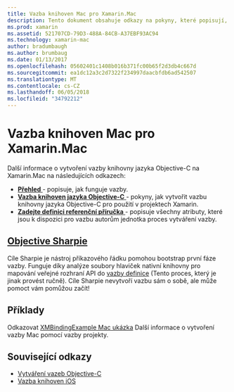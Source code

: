 ```yaml
---
title: Vazba knihoven Mac pro Xamarin.Mac
description: Tento dokument obsahuje odkazy na pokyny, které popisují, jak pro práci s vazbami jazyka Objective-C v Xamarin.Mac aplikaci, včetně Sharpie cíl a ukázkový kód.
ms.prod: xamarin
ms.assetid: 521707CD-79D3-488A-84CB-A37EBF93AC94
ms.technology: xamarin-mac
author: bradumbaugh
ms.author: brumbaug
ms.date: 01/13/2017
ms.openlocfilehash: 05602401c1408b016b371fc00b65f2d3db4c667d
ms.sourcegitcommit: ea1dc12a3c2d7322f234997daacbfdb6ad542507
ms.translationtype: MT
ms.contentlocale: cs-CZ
ms.lasthandoff: 06/05/2018
ms.locfileid: "34792212"
---
```

# <a name="binding-mac-libraries-for-xamarinmac"></a>Vazba knihoven Mac pro Xamarin.Mac

Další informace o vytvoření vazby knihovny jazyka Objective-C na Xamarin.Mac na následujících odkazech:

- [**Přehled** ](~/cross-platform/macios/binding/overview.md) -
  popisuje, jak funguje vazby.
- [**Vazba knihoven jazyka Objective-C** ](~/cross-platform/macios/binding/objective-c-libraries.md) -
  pokyny, jak vytvořit vazbu knihovny jazyka Objective-C pro použití v projektech Xamarin.
- [**Zadejte definici referenční příručka** ](~/cross-platform/macios/binding/binding-types-reference.md) -
  popisuje všechny atributy, které jsou k dispozici pro vazbu autorům jednotka proces vytváření vazby.

## <a name="objective-sharpiecross-platformmaciosbindingobjective-sharpieindexmd"></a>[Objective Sharpie](~/cross-platform/macios/binding/objective-sharpie/index.md)

Cíle Sharpie je nástroj příkazového řádku pomohou bootstrap první fáze vazby.
Funguje díky analýze soubory hlaviček nativní knihovny pro mapování veřejné rozhraní API do [vazby definice](~/cross-platform/macios/binding/binding-types-reference.md) (Tento proces, který je jinak provést ručně). Cíle Sharpie nevytvoří vazbu sám o sobě, ale může pomoct vám pomůžou začít!

## <a name="examples"></a>Příklady

Odkazovat [XMBindingExample Mac ukázka](https://github.com/xamarin/mac-samples/tree/master/XMBindingExample) Další informace o vytvoření vazby Mac pomocí vazby projekty.

## <a name="related-links"></a>Související odkazy

- [Vytváření vazeb Objective-C](~/cross-platform/macios/binding/index.md)
- [Vazba knihoven iOS](~/ios/platform/binding-objective-c/index.md)
